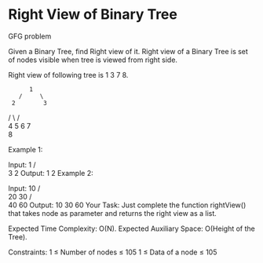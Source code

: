 # Right View of Binary Tree
GFG problem

Given a Binary Tree, find Right view of it. Right view of a Binary Tree is set of nodes visible when tree is viewed from right side.

Right view of following tree is 1 3 7 8.

          1
       /     \
     2        3
   /   \      /    \
  4     5   6    7
    \
     8

Example 1:

Input:
       1
    /    \
   3      2
Output: 1 2
Example 2:

Input:
     10
    /   \
  20     30
 /   \
40  60 
Output: 10 30 60
Your Task:
Just complete the function rightView() that takes node as parameter and returns the right view as a list. 

Expected Time Complexity: O(N).
Expected Auxiliary Space: O(Height of the Tree).

Constraints:
1 ≤ Number of nodes ≤ 105
1 ≤ Data of a node ≤ 105